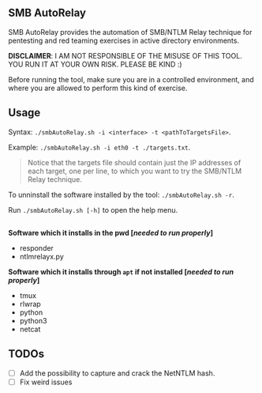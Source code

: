 ## SMB AutoRelay
  SMB AutoRelay provides the automation of SMB/NTLM Relay technique for pentesting and red teaming exercises in active directory environments.
  
  
  **DISCLAIMER**: I AM NOT RESPONSIBLE OF THE MISUSE OF THIS TOOL. YOU RUN IT AT YOUR OWN RISK. PLEASE BE KIND :)
  
  Before running the tool, make sure you are in a controlled environment, and where you are allowed to perform this kind of exercise.

## Usage
  Syntax: `./smbAutoRelay.sh -i <interface> -t <pathToTargetsFile>`. 
  
  Example: `./smbAutoRelay.sh -i eth0 -t ./targets.txt`.
  
  > Notice that the targets file should contain just the IP addresses of each target, one per line, to which you want to try the SMB/NTLM Relay technique.
  
  To unninstall the software installed by the tool: `./smbAutoRelay.sh -r`.
  
  Run `./smbAutoRelay.sh [-h]` to open the help menu.
  
##

  **Software which it installs in the pwd [*needed to run properly*]**
  - responder
  - ntlmrelayx.py
  
  **Software which it installs through `apt` if not installed [*needed to run properly*]**
  - tmux
  - rlwrap
  - python
  - python3
  - netcat
  
## TODOs
  - [ ] Add the possibility to capture and crack the NetNTLM hash.
  - [ ] Fix weird issues
